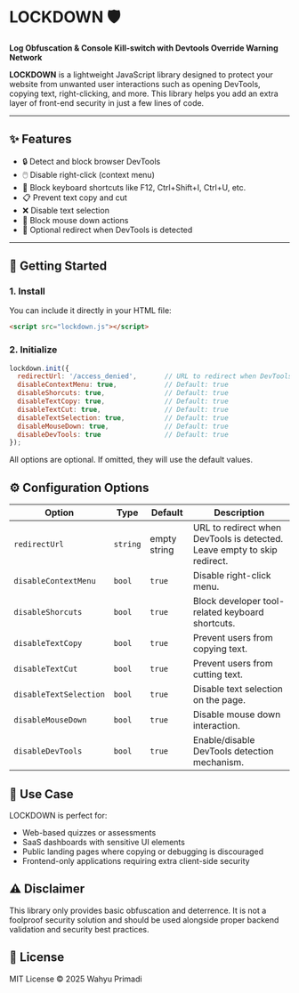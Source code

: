 # LOCKDOWN 🛡️

**Log Obfuscation & Console Kill-switch with Devtools Override Warning Network**

**LOCKDOWN** is a lightweight JavaScript library designed to protect your website from unwanted user interactions such as opening DevTools, copying text, right-clicking, and more. This library helps you add an extra layer of front-end security in just a few lines of code.

---

## ✨ Features

- 🔒 Detect and block browser DevTools
- 🖱️ Disable right-click (context menu)
- 🧠 Block keyboard shortcuts like F12, Ctrl+Shift+I, Ctrl+U, etc.
- 📋 Prevent text copy and cut
- ❌ Disable text selection
- 🚫 Block mouse down actions
- 🔄 Optional redirect when DevTools is detected

---

## 🚀 Getting Started

### 1. Install

You can include it directly in your HTML file:

```html
<script src="lockdown.js"></script>
```

### 2. Initialize

```javascript
lockdown.init({
  redirectUrl: '/access_denied',       // URL to redirect when DevTools is opened
  disableContextMenu: true,            // Default: true
  disableShorcuts: true,               // Default: true
  disableTextCopy: true,               // Default: true
  disableTextCut: true,                // Default: true
  disableTextSelection: true,          // Default: true
  disableMouseDown: true,              // Default: true
  disableDevTools: true                // Default: true
});
```

All options are optional. If omitted, they will use the default values.

## ⚙️ Configuration Options

| Option                 | Type     | Default       | Description                                                              |
|------------------------|----------|---------------|--------------------------------------------------------------------------|
| `redirectUrl`          | `string` | empty string  | URL to redirect when DevTools is detected. Leave empty to skip redirect. |
| `disableContextMenu`   | `bool`   | `true`        | Disable right-click menu.                                                |
| `disableShorcuts`      | `bool`   | `true`        | Block developer tool-related keyboard shortcuts.                         |
| `disableTextCopy`      | `bool`   | `true`        | Prevent users from copying text.                                         |
| `disableTextCut`       | `bool`   | `true`        | Prevent users from cutting text.                                         |
| `disableTextSelection` | `bool`   | `true`        | Disable text selection on the page.                                      |
| `disableMouseDown`     | `bool`   | `true`        | Disable mouse down interaction.                                          |
| `disableDevTools`      | `bool`   | `true`        | Enable/disable DevTools detection mechanism.                             |

## 🔐 Use Case

LOCKDOWN is perfect for:
- Web-based quizzes or assessments
- SaaS dashboards with sensitive UI elements
- Public landing pages where copying or debugging is discouraged
- Frontend-only applications requiring extra client-side security

## ⚠️ Disclaimer

This library only provides basic obfuscation and deterrence. It is not a foolproof security solution and should be used alongside proper backend validation and security best practices.

## 📄 License

MIT License © 2025 Wahyu Primadi